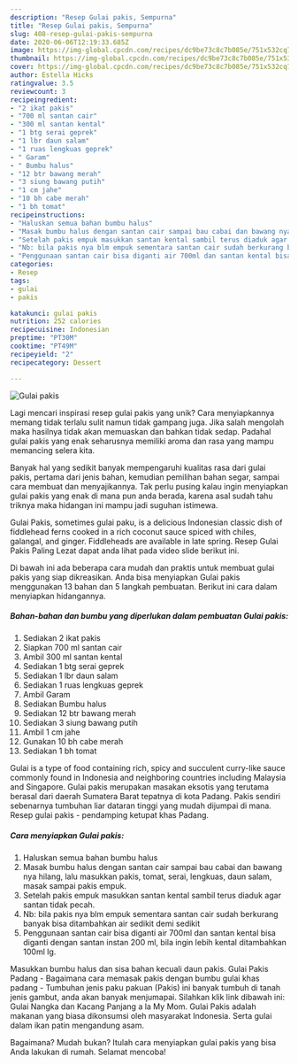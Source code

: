 ```yaml
---
description: "Resep Gulai pakis, Sempurna"
title: "Resep Gulai pakis, Sempurna"
slug: 408-resep-gulai-pakis-sempurna
date: 2020-06-06T12:19:33.685Z
image: https://img-global.cpcdn.com/recipes/dc9be73c8c7b085e/751x532cq70/gulai-pakis-foto-resep-utama.jpg
thumbnail: https://img-global.cpcdn.com/recipes/dc9be73c8c7b085e/751x532cq70/gulai-pakis-foto-resep-utama.jpg
cover: https://img-global.cpcdn.com/recipes/dc9be73c8c7b085e/751x532cq70/gulai-pakis-foto-resep-utama.jpg
author: Estella Hicks
ratingvalue: 3.5
reviewcount: 3
recipeingredient:
- "2 ikat pakis"
- "700 ml santan cair"
- "300 ml santan kental"
- "1 btg serai geprek"
- "1 lbr daun salam"
- "1 ruas lengkuas geprek"
- " Garam"
- " Bumbu halus"
- "12 btr bawang merah"
- "3 siung bawang putih"
- "1 cm jahe"
- "10 bh cabe merah"
- "1 bh tomat"
recipeinstructions:
- "Haluskan semua bahan bumbu halus"
- "Masak bumbu halus dengan santan cair sampai bau cabai dan bawang nya hilang, lalu masukkan pakis, tomat, serai, lengkuas, daun salam, masak sampai pakis empuk."
- "Setelah pakis empuk masukkan santan kental sambil terus diaduk agar santan tidak pecah."
- "Nb: bila pakis nya blm empuk sementara santan cair sudah berkurang banyak bisa ditambahkan air sedikit demi sedikit"
- "Penggunaan santan cair bisa diganti air 700ml dan santan kental bisa diganti dengan santan instan 200 ml, bila ingin lebih kental ditambahkan 100ml lg."
categories:
- Resep
tags:
- gulai
- pakis

katakunci: gulai pakis 
nutrition: 252 calories
recipecuisine: Indonesian
preptime: "PT30M"
cooktime: "PT49M"
recipeyield: "2"
recipecategory: Dessert

---
```



![Gulai pakis](https://img-global.cpcdn.com/recipes/dc9be73c8c7b085e/751x532cq70/gulai-pakis-foto-resep-utama.jpg)

Lagi mencari inspirasi resep gulai pakis yang unik? Cara menyiapkannya memang tidak terlalu sulit namun tidak gampang juga. Jika salah mengolah maka hasilnya tidak akan memuaskan dan bahkan tidak sedap. Padahal gulai pakis yang enak seharusnya memiliki aroma dan rasa yang mampu memancing selera kita.

Banyak hal yang sedikit banyak mempengaruhi kualitas rasa dari gulai pakis, pertama dari jenis bahan, kemudian pemilihan bahan segar, sampai cara membuat dan menyajikannya. Tak perlu pusing kalau ingin menyiapkan gulai pakis yang enak di mana pun anda berada, karena asal sudah tahu triknya maka hidangan ini mampu jadi suguhan istimewa.

Gulai Pakis, sometimes gulai paku, is a delicious Indonesian classic dish of fiddlehead ferns cooked in a rich coconut sauce spiced with chiles, galangal, and ginger. Fiddleheads are available in late spring. Resep Gulai Pakis Paling Lezat dapat anda lihat pada video slide berikut ini.


Di bawah ini ada beberapa cara mudah dan praktis untuk membuat gulai pakis yang siap dikreasikan. Anda bisa menyiapkan Gulai pakis menggunakan 13 bahan dan 5 langkah pembuatan. Berikut ini cara dalam menyiapkan hidangannya.

<!--inarticleads1-->

##### Bahan-bahan dan bumbu yang diperlukan dalam pembuatan Gulai pakis:

1. Sediakan 2 ikat pakis
1. Siapkan 700 ml santan cair
1. Ambil 300 ml santan kental
1. Sediakan 1 btg serai geprek
1. Sediakan 1 lbr daun salam
1. Sediakan 1 ruas lengkuas geprek
1. Ambil  Garam
1. Sediakan  Bumbu halus
1. Sediakan 12 btr bawang merah
1. Sediakan 3 siung bawang putih
1. Ambil 1 cm jahe
1. Gunakan 10 bh cabe merah
1. Sediakan 1 bh tomat


Gulai is a type of food containing rich, spicy and succulent curry-like sauce commonly found in Indonesia and neighboring countries including Malaysia and Singapore. Gulai pakis merupakan masakan eksotis yang terutama berasal dari daerah Sumatera Barat tepatnya di kota Padang. Pakis sendiri sebenarnya tumbuhan liar dataran tinggi yang mudah dijumpai di mana. Resep gulai pakis - pendamping ketupat khas Padang. 

<!--inarticleads2-->

##### Cara menyiapkan Gulai pakis:

1. Haluskan semua bahan bumbu halus
1. Masak bumbu halus dengan santan cair sampai bau cabai dan bawang nya hilang, lalu masukkan pakis, tomat, serai, lengkuas, daun salam, masak sampai pakis empuk.
1. Setelah pakis empuk masukkan santan kental sambil terus diaduk agar santan tidak pecah.
1. Nb: bila pakis nya blm empuk sementara santan cair sudah berkurang banyak bisa ditambahkan air sedikit demi sedikit
1. Penggunaan santan cair bisa diganti air 700ml dan santan kental bisa diganti dengan santan instan 200 ml, bila ingin lebih kental ditambahkan 100ml lg.


Masukkan bumbu halus dan sisa bahan kecuali daun pakis. Gulai Pakis Padang - Bagaimana cara memasak pakis dengan bumbu gulai khas padang - Tumbuhan jenis paku pakuan (Pakis) ini banyak tumbuh di tanah jenis gambut, anda akan banyak menjumapai. Silahkan klik link dibawah ini: Gulai Nangka dan Kacang Panjang a la My Mom. Gulai Pakis adalah makanan yang biasa dikonsumsi oleh masyarakat Indonesia. Serta gulai dalam ikan patin mengandung asam. 

Bagaimana? Mudah bukan? Itulah cara menyiapkan gulai pakis yang bisa Anda lakukan di rumah. Selamat mencoba!
